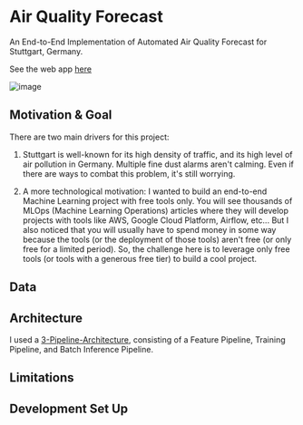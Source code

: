 # Air Quality Forecast

An End-to-End Implementation of Automated Air Quality Forecast for Stuttgart, Germany.

See the web app [here](https://air-quality-forecast.streamlit.app/)

![image](https://github.com/baniasbaabe/air-quality-forecast/assets/72874670/24a6a4eb-9647-4b80-9895-bc5432863dcc)


## Motivation & Goal

There are two main drivers for this project:

1. Stuttgart is well-known for its high density of traffic, and its high level of air pollution in Germany. Multiple fine dust alarms aren't calming. Even if there are ways to combat this problem, it's still worrying.

2. A more technological motivation: I wanted to build an end-to-end Machine Learning project with free tools only. You will see thousands of MLOps (Machine Learning Operations) articles where they will develop projects with tools like AWS, Google Cloud Platform, Airflow, etc... But I also noticed that you will usually have to spend money in some way because the tools (or the deployment of those tools) aren't free (or only free for a limited period). So, the challenge here is to leverage only free tools (or tools with a generous free tier) to build a cool project.

## Data

## Architecture

I used a [3-Pipeline-Architecture](https://www.serverless-ml.org/blog/what-is-serverless-machine-learning), consisting of a Feature Pipeline, Training Pipeline, and Batch Inference Pipeline.

## Limitations

## Development Set Up
